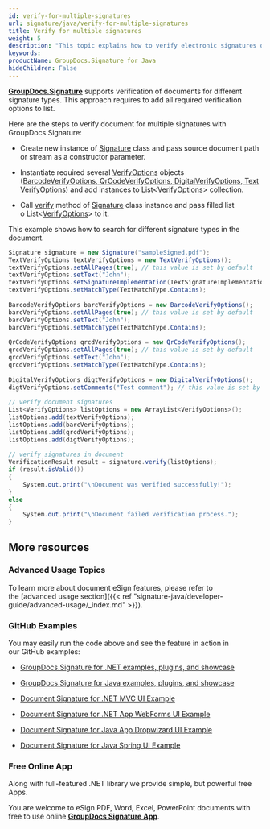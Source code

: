 ```yaml
---
id: verify-for-multiple-signatures
url: signature/java/verify-for-multiple-signatures
title: Verify for multiple signatures
weight: 5
description: "This topic explains how to verify electronic signatures of various types with GroupDocs.Signature API."
keywords: 
productName: GroupDocs.Signature for Java
hideChildren: False
---
```

**[GroupDocs.Signature](https://products.groupdocs.com/signature/java)** supports verification of documents for different signature types. This approach requires to add all required verification options to list.

Here are the steps to verify document for multiple signatures with GroupDocs.Signature:

*   Create new instance of [Signature](https://apireference.groupdocs.com/java/signature/com.groupdocs.signature/Signature) class and pass source document path or stream as a constructor parameter.
    
*   Instantiate required several [VerifyOptions](https://apireference.groupdocs.com/java/signature/com.groupdocs.signature.options.verify/VerifyOptions) objects ([BarcodeVerifyOptions](https://apireference.groupdocs.com/java/signature/com.groupdocs.signature.options.verify/BarcodeVerifyOptions)[, ](https://apireference.groupdocs.com/net/signature/groupdocs.signature.options/barcodesearchoptions)[QrCodeVerifyOptions](https://apireference.groupdocs.com/java/signature/com.groupdocs.signature.options.verify/QrCodeVerifyOptions)[, ](https://apireference.groupdocs.com/net/signature/groupdocs.signature.options/qrcodesearchoptions)[DigitalVerifyOptions,](https://apireference.groupdocs.com/java/signature/com.groupdocs.signature.options.verify/DigitalVerifyOptions)[ ](https://apireference.groupdocs.com/net/signature/groupdocs.signature.options/qrcodesearchoptions)[TextVerifyOptions](https://apireference.groupdocs.com/java/signature/com.groupdocs.signature.options.verify/TextVerifyOptions)) and add instances to List<[VerifyOptions](https://apireference.groupdocs.com/java/signature/com.groupdocs.signature.options.verify/VerifyOptions)\> collection.[  
    ](https://apireference.groupdocs.com/net/signature/groupdocs.signature.options/qrcodesearchoptions)
    
*   Call [verify](https://apireference.groupdocs.com/java/signature/com.groupdocs.signature/Signature#verify(java.util.List)) method of [Signature](https://apireference.groupdocs.com/java/signature/com.groupdocs.signature/Signature) class instance and pass filled list o List<[VerifyOptions](https://apireference.groupdocs.com/java/signature/com.groupdocs.signature.options.verify/VerifyOptions)\> to it.
    

  

This example shows how to search for different signature types in the document.

```csharp
Signature signature = new Signature("sampleSigned.pdf");
TextVerifyOptions textVerifyOptions = new TextVerifyOptions();
textVerifyOptions.setAllPages(true); // this value is set by default
textVerifyOptions.setText("John");
textVerifyOptions.setSignatureImplementation(TextSignatureImplementation.Stamp);
textVerifyOptions.setMatchType(TextMatchType.Contains);
 
BarcodeVerifyOptions barcVerifyOptions = new BarcodeVerifyOptions();
barcVerifyOptions.setAllPages(true); // this value is set by default
barcVerifyOptions.setText("John");
barcVerifyOptions.setMatchType(TextMatchType.Contains);
 
QrCodeVerifyOptions qrcdVerifyOptions = new QrCodeVerifyOptions();
qrcdVerifyOptions.setAllPages(true); // this value is set by default
qrcdVerifyOptions.setText("John");
qrcdVerifyOptions.setMatchType(TextMatchType.Contains);
 
DigitalVerifyOptions digtVerifyOptions = new DigitalVerifyOptions();
digtVerifyOptions.setComments("Test comment"); // this value is set by default
 
// verify document signatures
List<VerifyOptions> listOptions = new ArrayList<VerifyOptions>();
listOptions.add(textVerifyOptions);
listOptions.add(barcVerifyOptions);
listOptions.add(qrcdVerifyOptions);
listOptions.add(digtVerifyOptions);
 
// verify signatures in document
VerificationResult result = signature.verify(listOptions);
if (result.isValid())
{
    System.out.print("\nDocument was verified successfully!");
}
else
{
    System.out.print("\nDocument failed verification process.");
}
```

## More resources

### Advanced Usage Topics

To learn more about document eSign features, please refer to the [advanced usage section]({{< ref "signature-java/developer-guide/advanced-usage/_index.md" >}}).

### GitHub Examples 

You may easily run the code above and see the feature in action in our GitHub examples:

*   [GroupDocs.Signature for .NET examples, plugins, and showcase](https://github.com/groupdocs-signature/GroupDocs.Signature-for-.NET)
    
*   [GroupDocs.Signature for Java examples, plugins, and showcase](https://github.com/groupdocs-signature/GroupDocs.Signature-for-Java)
    
*   [Document Signature for .NET MVC UI Example](https://github.com/groupdocs-signature/GroupDocs.Signature-for-.NET-MVC) 
    
*   [Document Signature for .NET App WebForms UI Example](https://github.com/groupdocs-signature/GroupDocs.Signature-for-.NET-WebForms)
    
*   [Document Signature for Java App Dropwizard UI Example](https://github.com/groupdocs-signature/GroupDocs.Signature-for-Java-Dropwizard)
    
*   [Document Signature for Java Spring UI Example](https://github.com/groupdocs-signature/GroupDocs.Signature-for-Java-Spring)
    

### Free Online App 

Along with full-featured .NET library we provide simple, but powerful free Apps.

You are welcome to eSign PDF, Word, Excel, PowerPoint documents with free to use online **[GroupDocs Signature App](https://products.groupdocs.app/signature)**.

